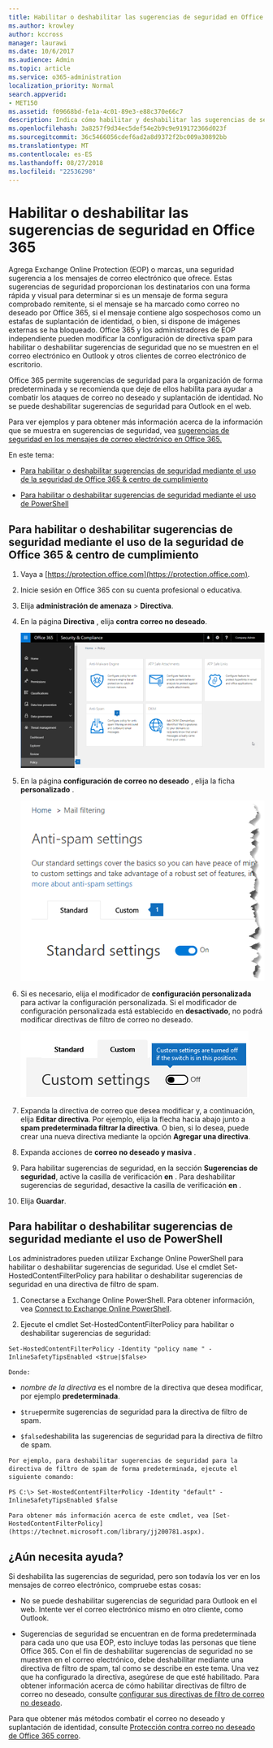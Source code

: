 ```yaml
---
title: Habilitar o deshabilitar las sugerencias de seguridad en Office 365
ms.author: krowley
author: kccross
manager: laurawi
ms.date: 10/6/2017
ms.audience: Admin
ms.topic: article
ms.service: o365-administration
localization_priority: Normal
search.appverid:
- MET150
ms.assetid: f09668bd-fe1a-4c01-89e3-e88c370e66c7
description: Indica cómo habilitar y deshabilitar las sugerencias de seguridad en los mensajes de correo electrónico de los administradores de Office 365 y elevación de privilegios.
ms.openlocfilehash: 3a8257f9d34ec5def54e2b9c9e919172366d023f
ms.sourcegitcommit: 36c5466056cdef6ad2a8d9372f2bc009a30892bb
ms.translationtype: MT
ms.contentlocale: es-ES
ms.lasthandoff: 08/27/2018
ms.locfileid: "22536298"
---
```

# <a name="enable-or-disable-safety-tips-in-office-365"></a>Habilitar o deshabilitar las sugerencias de seguridad en Office 365

Agrega Exchange Online Protection (EOP) o marcas, una seguridad sugerencia a los mensajes de correo electrónico que ofrece. Estas sugerencias de seguridad proporcionan los destinatarios con una forma rápida y visual para determinar si es un mensaje de forma segura comprobado remitente, si el mensaje se ha marcado como correo no deseado por Office 365, si el mensaje contiene algo sospechosos como un estafas de suplantación de identidad, o bien, si dispone de imágenes externas se ha bloqueado. Office 365 y los administradores de EOP independiente pueden modificar la configuración de directiva spam para habilitar o deshabilitar sugerencias de seguridad que no se muestren en el correo electrónico en Outlook y otros clientes de correo electrónico de escritorio. 
  
Office 365 permite sugerencias de seguridad para la organización de forma predeterminada y se recomienda que deje de ellos habilita para ayudar a combatir los ataques de correo no deseado y suplantación de identidad. No se puede deshabilitar sugerencias de seguridad para Outlook en el web.
  
Para ver ejemplos y para obtener más información acerca de la información que se muestra en sugerencias de seguridad, vea [sugerencias de seguridad en los mensajes de correo electrónico en Office 365.](safety-tips-in-office-365.md)
  
En este tema:
  
- [Para habilitar o deshabilitar sugerencias de seguridad mediante el uso de la seguridad de Office 365 &amp; centro de cumplimiento](enable-or-disable-safety-tips.md#SandCCsafetytip)
    
- [Para habilitar o deshabilitar sugerencias de seguridad mediante el uso de PowerShell](enable-or-disable-safety-tips.md#pshellsafetytip)
    
## <a name="to-enable-or-disable-safety-tips-by-using-the-office-365-security-amp-compliance-center"></a>Para habilitar o deshabilitar sugerencias de seguridad mediante el uso de la seguridad de Office 365 &amp; centro de cumplimiento
<a name="SandCCsafetytip"> </a>

1. Vaya a [https://protection.office.com](https://protection.office.com).
    
2. Inicie sesión en Office 365 con su cuenta profesional o educativa.
    
3. Elija **administración de amenaza** \> **Directiva**. 
    
4. En la página **Directiva** , elija **contra correo no deseado**.
    
    ![Esta captura de pantalla muestra cómo llegar a la página de configuración contra correo no deseado en la seguridad &amp; centro de cumplimiento.](media/b8eb2ee3-2eb1-4ea2-b138-f6d7fb2e23de.png)
  
5. En la página **configuración de correo no deseado** , elija la ficha **personalizado** . 
    
    ![Esta captura de pantalla muestra la ubicación de la ficha personalizada en la página de configuración contra correo no deseado en la seguridad &amp; centro de cumplimiento.](media/1d688d23-e6f3-4de5-84a7-e8ce31786193.png)
  
6. Si es necesario, elija el modificador de **configuración personalizada** para activar la configuración personalizada. Si el modificador de configuración personalizada está establecido en **desactivado**, no podrá modificar directivas de filtro de correo no deseado.
    
    ![Esta captura de pantalla muestra los filtros contra correo no deseado personalizados desactivado de configuración de la directiva.](media/94f900ad-b556-4a31-a3ac-acfcd72e71b8.png)
  
7. Expanda la directiva de correo que desea modificar y, a continuación, elija **Editar directiva**. Por ejemplo, elija la flecha hacia abajo junto a **spam predeterminada filtrar la directiva**. O bien, si lo desea, puede crear una nueva directiva mediante la opción **Agregar una directiva**.
    
8. Expanda acciones de **correo no deseado y masiva** . 
    
9. Para habilitar sugerencias de seguridad, en la sección **Sugerencias de seguridad**, active la casilla de verificación **en** . Para deshabilitar sugerencias de seguridad, desactive la casilla de verificación **en** . 
    
10. Elija **Guardar**.
    
## <a name="to-enable-or-disable-safety-tips-by-using-powershell"></a>Para habilitar o deshabilitar sugerencias de seguridad mediante el uso de PowerShell
<a name="pshellsafetytip"> </a>

Los administradores pueden utilizar Exchange Online PowerShell para habilitar o deshabilitar sugerencias de seguridad. Use el cmdlet Set-HostedContentFilterPolicy para habilitar o deshabilitar sugerencias de seguridad en una directiva de filtro de spam.
  
1. Conectarse a Exchange Online PowerShell. Para obtener información, vea [Connect to Exchange Online PowerShell](http://go.microsoft.com/fwlink/p/?LinkId=396554).
    
2. Ejecute el cmdlet Set-HostedContentFilterPolicy para habilitar o deshabilitar sugerencias de seguridad:
    
  ```
  Set-HostedContentFilterPolicy -Identity "policy name " -InlineSafetyTipsEnabled <$true|$false>
  ```

    Donde:
    
  -  *nombre de la directiva* es el nombre de la directiva que desea modificar, por ejemplo **predeterminada**.
    
  -  `$true`permite sugerencias de seguridad para la directiva de filtro de spam. 
    
  -  `$false`deshabilita las sugerencias de seguridad para la directiva de filtro de spam. 
    
    Por ejemplo, para deshabilitar sugerencias de seguridad para la directiva de filtro de spam de forma predeterminada, ejecute el siguiente comando:
    
  ```
  PS C:\> Set-HostedContentFilterPolicy -Identity "default" -InlineSafetyTipsEnabled $false
  ```

    Para obtener más información acerca de este cmdlet, vea [Set-HostedContentFilterPolicy](https://technet.microsoft.com/library/jj200781.aspx).
    
## <a name="still-need-help"></a>¿Aún necesita ayuda?
<a name="pshellsafetytip"> </a>

Si deshabilita las sugerencias de seguridad, pero son todavía los ver en los mensajes de correo electrónico, compruebe estas cosas:
  
- No se puede deshabilitar sugerencias de seguridad para Outlook en el web. Intente ver el correo electrónico mismo en otro cliente, como Outlook.
    
- Sugerencias de seguridad se encuentran en de forma predeterminada para cada uno que usa EOP, esto incluye todas las personas que tiene Office 365. Con el fin de deshabilitar sugerencias de seguridad no se muestren en el correo electrónico, debe deshabilitar mediante una directiva de filtro de spam, tal como se describe en este tema. Una vez que ha configurado la directiva, asegúrese de que esté habilitado. Para obtener información acerca de cómo habilitar directivas de filtro de correo no deseado, consulte [configurar sus directivas de filtro de correo no deseado](https://technet.microsoft.com/library/jj200684.aspx).
    
Para que obtener más métodos combatir el correo no deseado y suplantación de identidad, consulte [Protección contra correo no deseado de Office 365 correo](anti-spam-protection.md).
  

